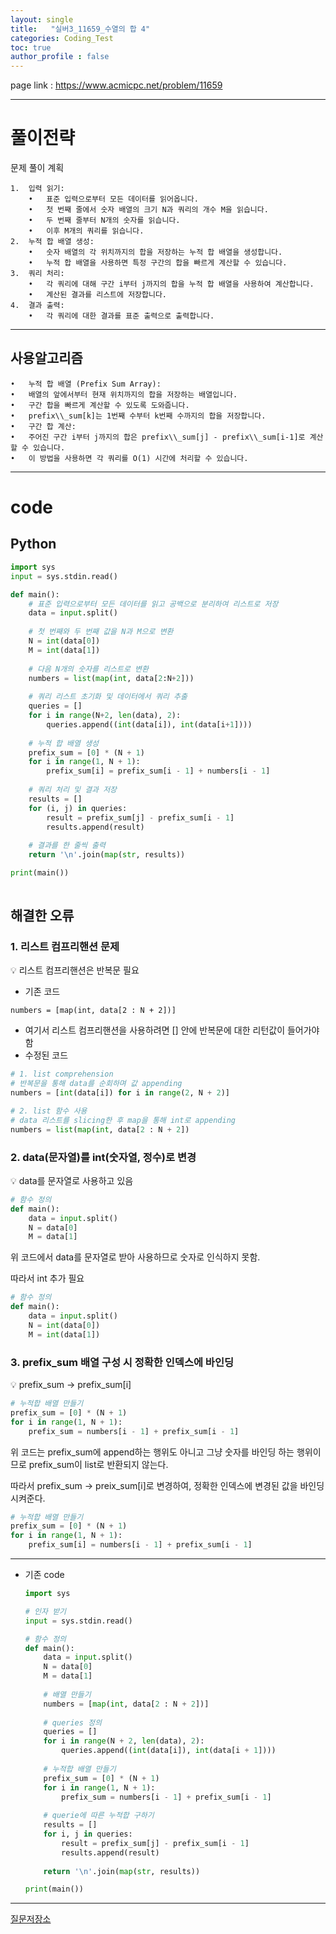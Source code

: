 ```yaml
---
layout: single
title:   "실버3_11659_수열의 합 4"
categories: Coding_Test
toc: true
author_profile : false
---
```


page link : https://www.acmicpc.net/problem/11659

---

# 풀이전략

문제 풀이 계획

```
1.	입력 읽기:
	•	표준 입력으로부터 모든 데이터를 읽어옵니다.
	•	첫 번째 줄에서 숫자 배열의 크기 N과 쿼리의 개수 M을 읽습니다.
	•	두 번째 줄부터 N개의 숫자를 읽습니다.
	•	이후 M개의 쿼리를 읽습니다.
2.	누적 합 배열 생성:
	•	숫자 배열의 각 위치까지의 합을 저장하는 누적 합 배열을 생성합니다.
	•	누적 합 배열을 사용하면 특정 구간의 합을 빠르게 계산할 수 있습니다.
3.	쿼리 처리:
	•	각 쿼리에 대해 구간 i부터 j까지의 합을 누적 합 배열을 사용하여 계산합니다.
	•	계산된 결과를 리스트에 저장합니다.
4.	결과 출력:
	•	각 쿼리에 대한 결과를 표준 출력으로 출력합니다.
```

---

## 사용알고리즘


```
•	누적 합 배열 (Prefix Sum Array):
•	배열의 앞에서부터 현재 위치까지의 합을 저장하는 배열입니다.
•	구간 합을 빠르게 계산할 수 있도록 도와줍니다.
•	prefix\\_sum[k]는 1번째 수부터 k번째 수까지의 합을 저장합니다.
•	구간 합 계산:
•	주어진 구간 i부터 j까지의 합은 prefix\\_sum[j] - prefix\\_sum[i-1]로 계산할 수 있습니다.
•	이 방법을 사용하면 각 쿼리를 O(1) 시간에 처리할 수 있습니다.
```

---

# code

## Python

```python
import sys
input = sys.stdin.read()

def main():
    # 표준 입력으로부터 모든 데이터를 읽고 공백으로 분리하여 리스트로 저장
    data = input.split()
    
    # 첫 번째와 두 번째 값을 N과 M으로 변환
    N = int(data[0])
    M = int(data[1])
    
    # 다음 N개의 숫자를 리스트로 변환
    numbers = list(map(int, data[2:N+2]))
    
    # 쿼리 리스트 초기화 및 데이터에서 쿼리 추출
    queries = []
    for i in range(N+2, len(data), 2):
        queries.append((int(data[i]), int(data[i+1])))
    
    # 누적 합 배열 생성
    prefix_sum = [0] * (N + 1)
    for i in range(1, N + 1):
        prefix_sum[i] = prefix_sum[i - 1] + numbers[i - 1]
    
    # 쿼리 처리 및 결과 저장
    results = []
    for (i, j) in queries:
        result = prefix_sum[j] - prefix_sum[i - 1]
        results.append(result)
    
    # 결과를 한 줄씩 출력
    return '\n'.join(map(str, results))

print(main())
    
```

## 해결한 오류

### 1. 리스트 컴프리핸션 문제

💡 리스트 컴프리핸션은 반복문 필요

- 기존 코드

```
numbers = [map(int, data[2 : N + 2])]
```

- 여기서 리스트 컴프리핸션을 사용하려면 [] 안에 반복문에 대한 리턴값이 들어가야함
- 수정된 코드

```python
# 1. list comprehension
# 반복문을 통해 data를 순회하며 값 appending
numbers = [int(data[i]) for i in range(2, N + 2)]

# 2. list 함수 사용
# data 리스트를 slicing한 후 map을 통해 int로 appending
numbers = list(map(int, data[2 : N + 2])
```

### 2. data(문자열)를 int(숫자열, 정수)로 변경

<aside>
💡 data를 문자열로 사용하고 있음

```python
# 함수 정의
def main():
    data = input.split()
    N = data[0]
    M = data[1]
```

위 코드에서 data를 문자열로 받아 사용하므로 숫자로 인식하지 못함.

따라서 int 추가 필요

```python
# 함수 정의
def main():
    data = input.split()
    N = int(data[0])
    M = int(data[1])
```

### 3. prefix_sum 배열 구성 시 정확한 인덱스에 바인딩

💡 prefix_sum → prefix_sum[i]

```python
# 누적합 배열 만들기
prefix_sum = [0] * (N + 1)
for i in range(1, N + 1):
    prefix_sum = numbers[i - 1] + prefix_sum[i - 1]
```

위 코드는 prefix_sum에 append하는 행위도 아니고 그냥 숫자를 바인딩 하는 행위이므로 prefix_sum이 list로 반환되지 않는다.

따라서 prefix_sum → preix_sum[i]로 변경하여, 정확한 인덱스에 변경된 값을 바인딩 시켜준다.

```python
# 누적합 배열 만들기
prefix_sum = [0] * (N + 1)
for i in range(1, N + 1):
    prefix_sum[i] = numbers[i - 1] + prefix_sum[i - 1]
```

---

- 기존 code
    
    ```python
    import sys
    
    # 인자 받기
    input = sys.stdin.read()
    
    # 함수 정의
    def main():
        data = input.split()
        N = data[0]
        M = data[1]
        
        # 배열 만들기
        numbers = [map(int, data[2 : N + 2])]
        
        # queries 정의
        queries = []
        for i in range(N + 2, len(data), 2):
            queries.append((int(data[i]), int(data[i + 1])))
        
        # 누적합 배열 만들기
        prefix_sum = [0] * (N + 1)
        for i in range(1, N + 1):
            prefix_sum = numbers[i - 1] + prefix_sum[i - 1]
        
        # querie에 따른 누적합 구하기
        results = []
        for i, j in queries:
            result = prefix_sum[j] - prefix_sum[i - 1]
            results.append(result)
        
        return '\n'.join(map(str, results))
    
    print(main())
    ```
    

---

[질문저장소](https://www.notion.so/ca228c2f14eb49a3a009697fe98d95b4?pvs=21)
